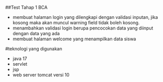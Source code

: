 ##Test Tahap 1 BCA
- membuat halaman login yang dilengkapi dengan validasi inputan, jika kosong maka akan muncul warning field tidak boleh kosong.
- menambahkan validasi login berupa pencocokan data yang diinput dengan data yang ada
- membuat halaman welcome yang menampilkan data siswa

#teknologi yang digunakan
- java 17
- servlet
- jsp
- web server tomcat versi 10
